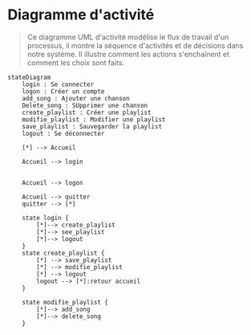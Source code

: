 # Diagramme d'activité

> Ce diagramme UML d'activité modélise le flux de travail d'un processus, il montre la séquence d'activités et de décisions dans notre système. Il illustre comment les actions s'enchaînent et comment les choix sont faits.

```mermaid
stateDiagram
    login : Se connecter
    logon : Créer un compte
    add_song : Ajouter une chanson
    Delete_song : SUpprimer une chanson
    create_playlist : Créer une playlist
    modifie_playlist : Modifier une playlist
    save_playlist : Sauvegarder la playlist
    logout : Se déconnecter
    
    [*] --> Accueil
    
    Accueil --> login
    
    
    Accueil --> logon
    
    Accueil --> quitter
    quitter --> [*]
    
    state login {
        [*]--> create_playlist
        [*]--> see_playlist
        [*]--> logout
    }
    state create_playlist {
    	[*] --> save_playlist
    	[*] --> modifie_playlist
    	[*] --> logout
        logout --> [*]:retour accueil
    }

    state modifie_playlist {
        [*]--> add_song
        [*]--> delete_song
    }
```